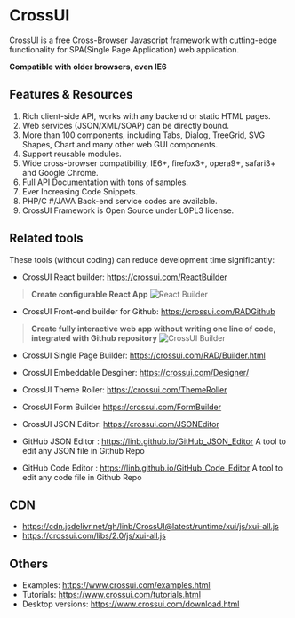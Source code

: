 # CrossUI

CrossUI is a free Cross-Browser Javascript framework with cutting-edge functionality for SPA(Single Page Application) web application.

<strong>Compatible with older browsers, even IE6</strong>

## Features & Resources

  1.  Rich client-side API, works with any backend or static HTML pages.
  2.  Web services (JSON/XML/SOAP) can be directly bound.
  3.  More than 100 components, including Tabs, Dialog, TreeGrid, SVG Shapes, Chart and many other web GUI components.
  4.  Support reusable modules.
  5.  Wide cross-browser compatibility, IE6+, firefox3+, opera9+, safari3+ and Google Chrome.
  6.  Full API Documentation with tons of samples.
  7.  Ever Increasing Code Snippets.
  8.  PHP/C #/JAVA Back-end service codes are available.
  9.  CrossUI Framework is Open Source under LGPL3 license.


## Related tools

These tools (without coding) can reduce development time significantly:

* CrossUI React builder: https://crossui.com/ReactBuilder <br>
> <b>Create configurable React App</b>
![React Builder](https://crossui.com/img/React-Builder.png)


* CrossUI Front-end builder for Github: https://crossui.com/RADGithub <br>
> <b>Create fully interactive web app without writing one line of code, integrated with Github repository</b>
![CrossUI Builder](https://crossui.com/img/feature-1.png)

* CrossUI Single Page Builder: https://crossui.com/RAD/Builder.html

* CrossUI Embeddable Desginer: https://crossui.com/Designer/

* CrossUI Theme Roller: https://crossui.com/ThemeRoller

* CrossUI Form Builder https://crossui.com/FormBuilder

* CrossUI JSON Editor: https://crossui.com/JSONEditor

* GitHub JSON Editor : https://linb.github.io/GitHub_JSON_Editor
  A tool to edit any JSON file in Github Repo

* GitHub Code Editor : https://linb.github.io/GitHub_Code_Editor
  A tool to edit any code file in  Github Repo

## CDN
* https://cdn.jsdelivr.net/gh/linb/CrossUI@latest/runtime/xui/js/xui-all.js
* https://crossui.com/libs/2.0/js/xui-all.js

## Others
* Examples: https://www.crossui.com/examples.html
* Tutorials: https://www.crossui.com/tutorials.html
* Desktop versions: https://www.crossui.com/download.html
